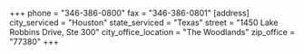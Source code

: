 +++
phone = "346-386-0800"
fax = "346-386-0801"
[address]
city_serviced = "Houston"
state_serviced = "Texas"
street = "1450 Lake Robbins Drive, Ste 300"
city_office_location = "The Woodlands"
zip_office = "77380"
+++